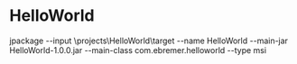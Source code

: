 # HelloWorld

jpackage --input \projects\HelloWorld\target --name HelloWorld --main-jar HelloWorld-1.0.0.jar --main-class com.ebremer.helloworld --type msi
